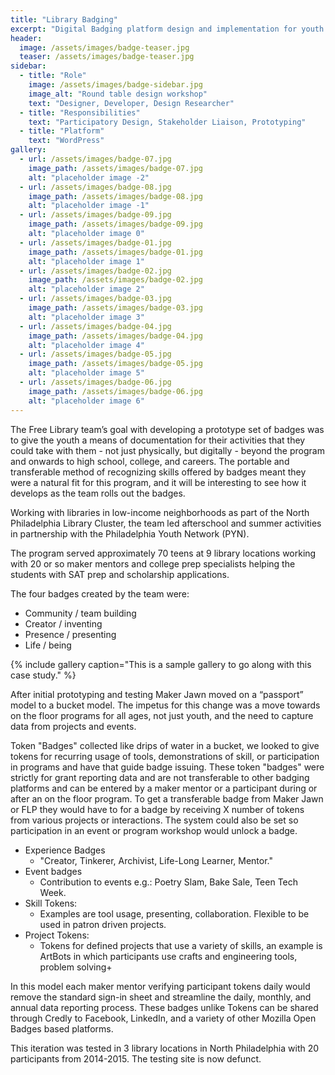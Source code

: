 ```yaml
---
title: "Library Badging"
excerpt: "Digital Badging platform design and implementation for youth at the Free Library of Philadelphia"
header:
  image: /assets/images/badge-teaser.jpg
  teaser: /assets/images/badge-teaser.jpg
sidebar:
  - title: "Role"
    image: /assets/images/badge-sidebar.jpg
    image_alt: "Round table design workshop"
    text: "Designer, Developer, Design Researcher"
  - title: "Responsibilities"
    text: "Participatory Design, Stakeholder Liaison, Prototyping"
  - title: "Platform"
    text: "WordPress"
gallery:
  - url: /assets/images/badge-07.jpg
    image_path: /assets/images/badge-07.jpg
    alt: "placeholder image -2"
  - url: /assets/images/badge-08.jpg
    image_path: /assets/images/badge-08.jpg
    alt: "placeholder image -1"
  - url: /assets/images/badge-09.jpg
    image_path: /assets/images/badge-09.jpg
    alt: "placeholder image 0"
  - url: /assets/images/badge-01.jpg
    image_path: /assets/images/badge-01.jpg
    alt: "placeholder image 1"
  - url: /assets/images/badge-02.jpg
    image_path: /assets/images/badge-02.jpg
    alt: "placeholder image 2"
  - url: /assets/images/badge-03.jpg
    image_path: /assets/images/badge-03.jpg
    alt: "placeholder image 3"
  - url: /assets/images/badge-04.jpg
    image_path: /assets/images/badge-04.jpg
    alt: "placeholder image 4"
  - url: /assets/images/badge-05.jpg
    image_path: /assets/images/badge-05.jpg
    alt: "placeholder image 5"
  - url: /assets/images/badge-06.jpg
    image_path: /assets/images/badge-06.jpg
    alt: "placeholder image 6"
---
```


The Free Library team’s goal with developing a prototype set of badges was to give the youth a means of documentation for their activities that they could take with them - not just physically, but digitally - beyond the program and onwards to high school, college, and careers. The portable and transferable method of recognizing skills offered by badges meant they were a natural fit for this program, and it will be interesting to see how it develops as the team rolls out the badges.

Working with libraries in low-income neighborhoods as part of the North Philadelphia Library Cluster, the team led afterschool and summer activities in partnership with the Philadelphia Youth Network (PYN).

The program served approximately 70 teens at 9 library locations working with 20 or so maker mentors and college prep specialists helping the students with SAT prep and scholarship applications.

The four badges created by the team were:

- Community / team building
- Creator / inventing
- Presence / presenting
- Life / being


{% include gallery caption="This is a sample gallery to go along with this case study." %}

After initial prototyping and testing Maker Jawn moved on a “passport” model to a bucket model.  The impetus for this change was a move towards on the floor programs for all ages, not just youth, and the need to capture data from projects and events.

Token "Badges" collected like drips of water in a bucket, we looked to give tokens for recurring usage of tools, demonstrations of skill, or participation in programs and have that guide badge issuing. These token "badges" were strictly for grant reporting data and are not transferable to other badging platforms and can be entered by a maker mentor or a participant during or after an on the floor program. To get a transferable badge from Maker Jawn or FLP they would have to for a badge by receiving X number of tokens from various projects or interactions. The system could also be set so participation in an event or program workshop would unlock a badge.

- Experience Badges
  - "Creator, Tinkerer, Archivist, Life-Long Learner, Mentor."
- Event badges  
  - Contribution to events e.g.: Poetry Slam, Bake Sale, Teen Tech Week.
- Skill Tokens:
  - Examples are tool usage, presenting, collaboration. Flexible to be used in patron driven projects.
- Project Tokens:
  - Tokens for defined projects that use a variety of skills, an example is ArtBots in which participants use crafts and engineering tools, problem solving+

In this model each maker mentor verifying participant tokens daily would remove the standard sign-in sheet and streamline the daily, monthly, and annual data reporting process. These badges unlike Tokens can be shared through Credly to Facebook, LinkedIn, and a variety of other Mozilla Open Badges based platforms.

This iteration was tested in 3 library locations in North Philadelphia with 20 participants from 2014-2015. The testing site is now defunct.
